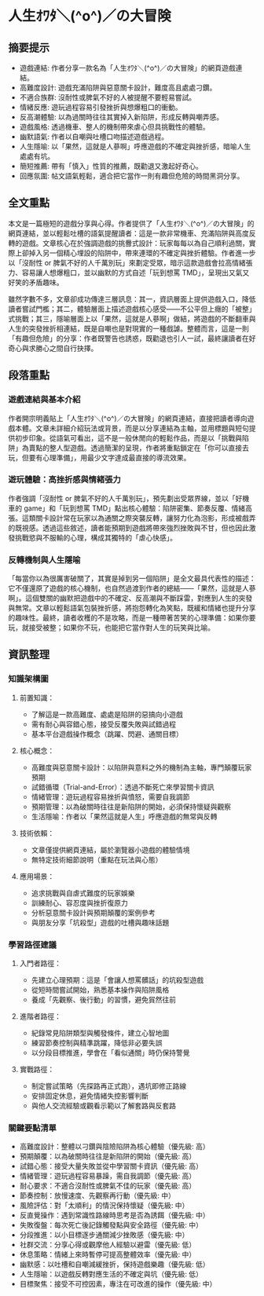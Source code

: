 # 人生ｵﾜﾀ＼(^o^)／の大冒険

## 摘要提示
- 遊戲連結: 作者分享一款名為「人生ｵﾜﾀ＼(^o^)／の大冒険」的網頁遊戲連結。
- 高難度設計: 遊戲充滿陷阱與惡意關卡設計，難度高且處處刁鑽。
- 不適合族群: 沒耐性或脾氣不好的人被提醒不要輕易嘗試。
- 情緒反應: 遊玩過程容易引發挫折與想爆粗口的衝動。
- 反高潮體驗: 以為過關時往往其實掉入新陷阱，形成反轉與嘲弄感。
- 遊戲風格: 透過機車、整人的機制帶來虐心但具挑戰性的體驗。
- 幽默語氣: 作者以自嘲與吐槽口吻描述遊戲過程。
- 人生隱喻: 以「果然，這就是人蔘啊」呼應遊戲的不確定與挫折感，暗喻人生處處有坑。
- 簡短推薦: 帶有「慎入」性質的推薦，既勸退又激起好奇心。
- 回應氛圍: 帖文語氣輕鬆，適合把它當作一則有趣但危險的時間黑洞分享。

## 全文重點
本文是一篇極短的遊戲分享與心得。作者提供了「人生ｵﾜﾀ＼(^o^)／の大冒険」的網頁連結，並以輕鬆吐槽的語氣提醒讀者：這是一款非常機車、充滿陷阱與高度反轉的遊戲。文章核心在於強調遊戲的挑釁式設計：玩家每每以為自己順利過關，實際上卻掉入另一個精心埋設的陷阱中，帶來連環的不確定與挫折體驗。作者進一步以「沒耐性 or 脾氣不好的人千萬別玩」來劃定受眾，暗示這款遊戲會拉高情緒張力、容易讓人想爆粗口，並以幽默的方式自述「玩到想罵 TMD」，呈現出又氣又好笑的矛盾趣味。

雖然字數不多，文章卻成功傳達三層訊息：其一，資訊層面上提供遊戲入口，降低讀者嘗試門檻；其二，體驗層面上描述遊戲核心感受——不公平但上癮的「被整」式挑戰；其三，隱喻層面上以「果然，這就是人蔘啊」做結，將遊戲的不斷翻車與人生的突發挫折相連結，既是自嘲也是對現實的一種戲謔。整體而言，這是一則「有趣但危險」的分享：作者既警告也誘惑，既勸退也引人一試，最終讓讀者在好奇心與求勝心之間自行抉擇。

## 段落重點
### 遊戲連結與基本介紹
作者開宗明義貼上「人生ｵﾜﾀ＼(^o^)／の大冒険」的網頁連結，直接把讀者導向遊戲本體。文章未詳細介紹玩法或背景，而是以分享連結為主軸，並用標題與短句提供初步印象。從語氣可看出，這不是一般休閒向的輕鬆作品，而是以「挑戰與陷阱」為賣點的整人型遊戲。透過簡潔的呈現，作者將重點鎖定在「你可以直接去玩，但要有心理準備」，用最少文字達成最直接的導流效果。

### 遊玩體驗：高挫折感與情緒張力
作者強調「沒耐性 or 脾氣不好的人千萬別玩」，預先劃出受眾界線，並以「好機車的 game」和「玩到想罵 TMD」點出核心體驗：陷阱密集、節奏反覆、情緒高張。這類關卡設計常在玩家以為通關之際突襲反轉，讓努力化為泡影，形成被戲弄的既視感。透過這些敘述，讀者能預期到遊戲將帶來強烈挫敗與不甘，但也因此激發挑戰慾與不服輸的心理，構成其獨特的「虐心快感」。

### 反轉機制與人生隱喻
「每當你以為很厲害破關了，其實是掉到另一個陷阱」是全文最具代表性的描述：它不僅還原了遊戲的核心機制，也自然過渡到作者的總結——「果然，這就是人蔘啊」。這個雙關的幽默把遊戲中的不確定、反高潮與不斷踩雷，對應到人生的突發與無常。文章以輕鬆語氣包裝挫折感，將抱怨轉化為笑點，既緩和情緒也提升分享的趣味性。最終，讀者收穫的不是攻略，而是一種帶著苦笑的心理準備：如果你要玩，就接受被整；如果你不玩，也能把它當作對人生的玩笑與比喻。

## 資訊整理

### 知識架構圖
1. 前置知識：  
   - 了解這是一款高難度、處處是陷阱的惡搞向小遊戲  
   - 需有耐心與容錯心態，接受反覆失敗與試錯過程  
   - 基本平台遊戲操作概念（跳躍、閃避、通關目標）

2. 核心概念：  
   - 高難度與惡意關卡設計：以陷阱與意料之外的機制為主軸，專門顛覆玩家預期  
   - 試錯循環（Trial-and-Error）：透過不斷死亡來學習關卡資訊  
   - 情緒管理：遊玩過程容易挫折與憤怒，需要自我調節  
   - 預期管理：以為破關時往往是新陷阱的開始，必須保持懷疑與觀察  
   - 生活隱喻：作者以「果然這就是人生」呼應遊戲的無常與反轉

3. 技術依賴：  
   - 文章僅提供網頁連結，屬於瀏覽器小遊戲的體驗情境  
   - 無特定技術細節說明（重點在玩法與心態）

4. 應用場景：  
   - 追求挑戰與自虐式難度的玩家娛樂  
   - 訓練耐心、容忍度與挫折復原力  
   - 分析惡意關卡設計與預期顛覆的案例參考  
   - 與朋友分享「坑殺型」遊戲的吐槽與趣味話題

### 學習路徑建議
1. 入門者路徑：  
   - 先建立心理預期：這是「會讓人想罵髒話」的坑殺型遊戲  
   - 從短時間嘗試開始，熟悉基本操作與陷阱風格  
   - 養成「先觀察、後行動」的習慣，避免貿然往前

2. 進階者路徑：  
   - 紀錄常見陷阱類型與觸發條件，建立心智地圖  
   - 練習節奏控制與精準跳躍，降低非必要失誤  
   - 以分段目標推進，學會在「看似通關」時仍保持警覺

3. 實戰路徑：  
   - 制定嘗試策略（先探路再正式跑），遇坑即修正路線  
   - 安排固定休息，避免情緒失控影響判斷  
   - 與他人交流經驗或觀看示範以了解套路與反套路

### 關鍵要點清單
- 高難度設計：整體以刁鑽與陰險陷阱為核心體驗（優先級: 高）
- 預期顛覆：以為破關時往往是新陷阱的開始（優先級: 高）
- 試錯心態：接受大量失敗並從中學習關卡資訊（優先級: 高）
- 情緒管理：遊玩過程容易暴躁，需自我調節（優先級: 高）
- 耐心要求：不適合沒耐性或脾氣不佳的玩家（優先級: 高）
- 節奏控制：放慢速度、先觀察再行動（優先級: 中）
- 風險評估：對「太順利」的情況保持懷疑（優先級: 中）
- 反直覺操作：遇到常識性路線時思考是否為誘餌（優先級: 中）
- 失敗復盤：每次死亡後記錄觸發點與安全路徑（優先級: 中）
- 分段推進：以小目標逐步通關減少挫敗感（優先級: 中）
- 社群交流：分享心得或觀摩他人經驗以避雷（優先級: 低）
- 休息策略：情緒上來時暫停可提高整體效率（優先級: 中）
- 幽默感：以吐槽和自嘲減緩挫折，保持遊戲樂趣（優先級: 低）
- 人生隱喻：以遊戲反轉對應生活的不確定與坑（優先級: 低）
- 目標聚焦：接受不可控因素，專注在可改進的操作（優先級: 中）